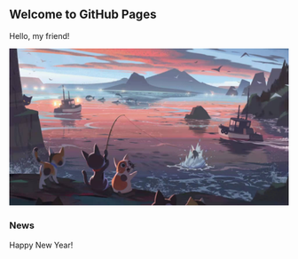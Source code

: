 ## Welcome to GitHub Pages

Hello, my friend!

![avatar](https://github.com/LonglongFan/longlongfan.github.com/blob/main/images/2.jpg)

### News

Happy New Year!
